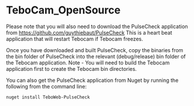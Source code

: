 # TeboCam_OpenSource

Please note that you will also need to download the PulseCheck application from https://github.com/guythiebaut/PulseCheck
This is a heart beat application that will restart Tebocam if Tebocam freezes.

Once you have downloaded and built PulseCheck, copy the binaries from the bin folder of PulseCheck into the relevant (debug/release) bin folder of the Tebocam application.
Note - You will need to build the Tebocam application first to create the Tebocam bin directories.

You can also get the PulseCheck application from Nuget by running the following from the command line:
````
nuget install TeboWeb-PulseCheck
````
